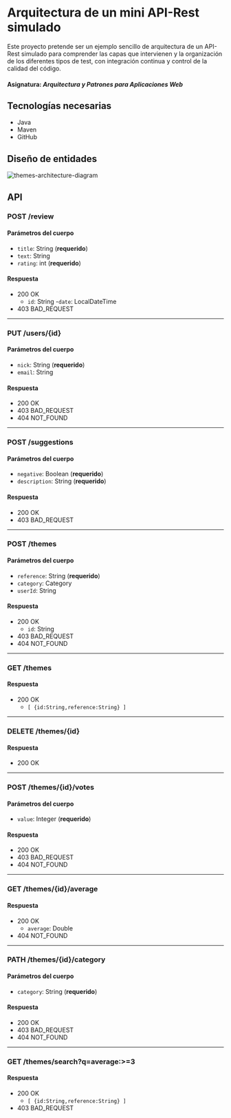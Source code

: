 # Arquitectura de un mini API-Rest simulado
 Este proyecto pretende ser un ejemplo sencillo de arquitectura de un API-Rest simulado para comprender las capas que intervienen y la organización de los diferentes tipos de test, con integración continua y control de la calidad del código.
 #### Asignatura: *Arquitectura y Patrones para Aplicaciones Web*


## Tecnologías necesarias
* Java
* Maven
* GitHub

## Diseño de entidades
![themes-architecture-diagram](https://github.com/miw-upm/APAW-themes-layers/blob/develop/docs/themes-entities-class-diagram.png)

## API
### POST /review
#### Parámetros del cuerpo
- `title`: String (**requerido**)
- `text`: String
- `rating`: int (**requerido**)
#### Respuesta
- 200 OK
  - `id`: String
  -`date`: LocalDateTime
- 403 BAD_REQUEST
---
### PUT /users/{id}
#### Parámetros del cuerpo
- `nick`: String (**requerido**)
- `email`: String
#### Respuesta
- 200 OK
- 403 BAD_REQUEST
- 404 NOT_FOUND
---
### POST /suggestions
#### Parámetros del cuerpo
- `negative`: Boolean (**requerido**)
- `description`: String (**requerido**)
#### Respuesta
- 200 OK
- 403 BAD_REQUEST
---
### POST /themes
#### Parámetros del cuerpo
- `reference`: String (**requerido**)
- `category`: Category
- `userId`: String
#### Respuesta
- 200 OK
  - `id`: String
- 403 BAD_REQUEST
- 404 NOT_FOUND
---
### GET /themes
#### Respuesta
- 200 OK
  - `[ {id:String,reference:String} ]`
---
### DELETE /themes/{id}
#### Respuesta
- 200 OK
---
### POST /themes/{id}/votes
#### Parámetros del cuerpo
- `value`: Integer (**requerido**)
#### Respuesta
- 200 OK
- 403 BAD_REQUEST
- 404 NOT_FOUND
---
### GET /themes/{id}/average
#### Respuesta
- 200 OK
  - `average`: Double
- 404 NOT_FOUND
---
### PATH /themes/{id}/category
#### Parámetros del cuerpo
- `category`: String (**requerido**)
#### Respuesta
- 200 OK
- 403 BAD_REQUEST
- 404 NOT_FOUND
---
### GET /themes/search?q=average:>=3
#### Respuesta
- 200 OK
  - `[ {id:String,reference:String} ]`
- 403 BAD_REQUEST

